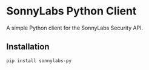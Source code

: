 # SonnyLabs Python Client

A simple Python client for the SonnyLabs Security API.

## Installation

```bash
pip install sonnylabs-py